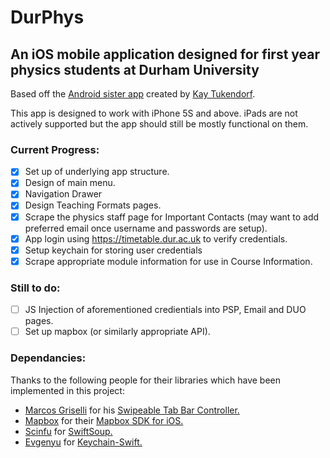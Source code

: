 # DurPhys

## An iOS mobile application designed for first year physics students at Durham University

Based off the [Android sister app](https://github.com/Bacoknight/DurPhys) created by [Kay Tukendorf](https://github.com/Bacoknight).

This app is designed to work with iPhone 5S and above. iPads are not actively supported but the app should still be mostly functional on them.

### Current Progress:
- [x] Set up of underlying app structure.
- [x] Design of main menu.
- [x] Navigation Drawer
- [x] Design Teaching Formats pages.
- [x] Scrape the physics staff page for Important Contacts (may want to add preferred email once username and passwords are setup).
- [x] App login using https://timetable.dur.ac.uk to verify credentials.
- [x] Setup keychain for storing user credentials
- [x] Scrape appropriate module information for use in Course Information.
  
### Still to do:
- [ ] JS Injection of aforementioned credientials into PSP, Email and DUO pages.
- [ ] Set up mapbox (or similarly appropriate API).

### Dependancies:

Thanks to the following people for their libraries which have been implemented in this project:
* [Marcos Griselli](https://github.com/marcosgriselli) for his [Swipeable Tab Bar Controller.](https://github.com/marcosgriselli/SwipeableTabBarController)
* [Mapbox](https://www.mapbox.com/) for their [Mapbox SDK for iOS.](https://www.mapbox.com/install/ios/)
* [Scinfu](https://github.com/scinfu) for [SwiftSoup.](https://github.com/scinfu/SwiftSoup)
* [Evgenyu](https://github.com/evgenyneu) for [Keychain-Swift.](https://github.com/evgenyneu/keychain-swift)
